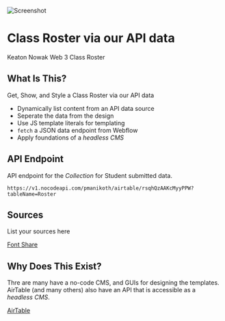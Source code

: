 ![Screenshot](<img width="414" alt="Screen Shot 2022-11-22 at 10 24 20 AM" src="https://user-images.githubusercontent.com/103390922/203392256-ea4ebe25-a6f3-48a9-98b8-f2bf669ccb90.png">
)
# Class Roster via our API data
Keaton Nowak
Web 3 Class Roster

## What Is This? 
Get, Show, and Style a Class Roster via our API data

* Dynamically list content from an API data source
* Seperate the data from the design
* Use JS template literals for templating
* `fetch` a JSON data endpoint from Webflow
* Apply foundations of a _headless CMS_

## API Endpoint
API endpoint for the _Collection_ for Student submitted data. 

`https://v1.nocodeapi.com/pmanikoth/airtable/rsqhQzAAKcMyyPPW?tableName=Roster`

## Sources
List your sources here

[Font Share](https://www.fontshare.com/)

## Why Does This Exist? 
Thre are many have a no-code CMS, and GUIs for designing the templates. AirTable (and many others) also have an API that is accessible as a _headless CMS_. 

[AirTable](https://airtable.com/)
